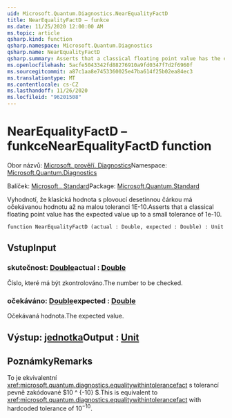 ```yaml
---
uid: Microsoft.Quantum.Diagnostics.NearEqualityFactD
title: NearEqualityFactD – funkce
ms.date: 11/25/2020 12:00:00 AM
ms.topic: article
qsharp.kind: function
qsharp.namespace: Microsoft.Quantum.Diagnostics
qsharp.name: NearEqualityFactD
qsharp.summary: Asserts that a classical floating point value has the expected value up to a small tolerance of 1e-10.
ms.openlocfilehash: 5acfe5043342fd88276910a9fd0347f7d2f6960f
ms.sourcegitcommit: a87c1aa8e7453360025e47ba614f25b02ea84ec3
ms.translationtype: MT
ms.contentlocale: cs-CZ
ms.lasthandoff: 11/26/2020
ms.locfileid: "96201508"
---
```

# <a name="nearequalityfactd-function"></a><span data-ttu-id="0e1db-102">NearEqualityFactD – funkce</span><span class="sxs-lookup"><span data-stu-id="0e1db-102">NearEqualityFactD function</span></span>

<span data-ttu-id="0e1db-103">Obor názvů: [Microsoft. prověří. Diagnostics](xref:Microsoft.Quantum.Diagnostics)</span><span class="sxs-lookup"><span data-stu-id="0e1db-103">Namespace: [Microsoft.Quantum.Diagnostics](xref:Microsoft.Quantum.Diagnostics)</span></span>

<span data-ttu-id="0e1db-104">Balíček: [Microsoft.. Standard](https://nuget.org/packages/Microsoft.Quantum.Standard)</span><span class="sxs-lookup"><span data-stu-id="0e1db-104">Package: [Microsoft.Quantum.Standard](https://nuget.org/packages/Microsoft.Quantum.Standard)</span></span>


<span data-ttu-id="0e1db-105">Vyhodnotí, že klasická hodnota s plovoucí desetinnou čárkou má očekávanou hodnotu až na malou toleranci 1E-10.</span><span class="sxs-lookup"><span data-stu-id="0e1db-105">Asserts that a classical floating point value has the expected value up to a small tolerance of 1e-10.</span></span>

```qsharp
function NearEqualityFactD (actual : Double, expected : Double) : Unit
```


## <a name="input"></a><span data-ttu-id="0e1db-106">Vstup</span><span class="sxs-lookup"><span data-stu-id="0e1db-106">Input</span></span>

### <a name="actual--double"></a><span data-ttu-id="0e1db-107">skutečnost: [Double](xref:microsoft.quantum.lang-ref.double)</span><span class="sxs-lookup"><span data-stu-id="0e1db-107">actual : [Double](xref:microsoft.quantum.lang-ref.double)</span></span>

<span data-ttu-id="0e1db-108">Číslo, které má být zkontrolováno.</span><span class="sxs-lookup"><span data-stu-id="0e1db-108">The number to be checked.</span></span>


### <a name="expected--double"></a><span data-ttu-id="0e1db-109">očekáváno: [Double](xref:microsoft.quantum.lang-ref.double)</span><span class="sxs-lookup"><span data-stu-id="0e1db-109">expected : [Double](xref:microsoft.quantum.lang-ref.double)</span></span>

<span data-ttu-id="0e1db-110">Očekávaná hodnota.</span><span class="sxs-lookup"><span data-stu-id="0e1db-110">The expected value.</span></span>



## <a name="output--unit"></a><span data-ttu-id="0e1db-111">Výstup: [jednotka](xref:microsoft.quantum.lang-ref.unit)</span><span class="sxs-lookup"><span data-stu-id="0e1db-111">Output : [Unit](xref:microsoft.quantum.lang-ref.unit)</span></span>



## <a name="remarks"></a><span data-ttu-id="0e1db-112">Poznámky</span><span class="sxs-lookup"><span data-stu-id="0e1db-112">Remarks</span></span>

<span data-ttu-id="0e1db-113">To je ekvivalentní <xref:microsoft.quantum.diagnostics.equalitywithintolerancefact> s tolerancí pevně zakódované $10 ^ {-10} $.</span><span class="sxs-lookup"><span data-stu-id="0e1db-113">This is equivalent to <xref:microsoft.quantum.diagnostics.equalitywithintolerancefact> with hardcoded tolerance of $10^{-10}$.</span></span>